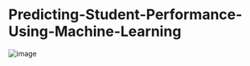 # Predicting-Student-Performance-Using-Machine-Learning
![image](https://github.com/user-attachments/assets/7e8e5ec5-8c42-43d2-a53c-790908f53a2f)

